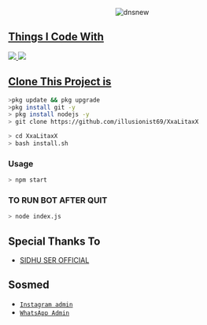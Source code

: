 <p align="center">
<img src="https://i.ibb.co/dKPS4mg/IMG-20210612-WA0216-alitabot.jpg" alt="dnsnew" border="0">
</p>
<p align="center">
<a href=https://github.com/deathshifter29/wav2
</p>

  
## Things I Code With
<p>
    <img
        src= "https://img.shields.io/badge/node.js%20-%2343853D.svg?&style=for-the-badge&logo=node.js&logoColor=white" />
    <img
        src="https://img.shields.io/badge/node.js%20-%2343853D.svg?&style=for-the-badge&logo=node.js&logoColor=white" />



## Clone This Project is

```bash
>pkg update && pkg upgrade
>pkg install git -y
> pkg install nodejs -y
> git clone https://github.com/illusionist69/XxaLitaxX
```

```bash
> cd XxaLitaxX
> bash install.sh
```

### Usage
```bash
> npm start
```
### TO RUN BOT AFTER QUIT
```bash
> node index.js

```


## Special Thanks To
* [ SIDHU SER OFFICIAL ](https://github.com/deathshifter29/deathshifter29) 

## Sosmed
* [`Instagram admin`](https://www.instagram.com/virus_kwid?r=nametag)
* [`WhatsApp Admin`](http://wa.me/919497862197)
